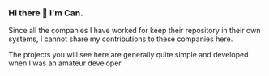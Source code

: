 ### Hi there 👋 I'm Can.

Since all the companies I have worked for keep their repository in their own systems, I cannot share my contributions to these companies here.

The projects you will see here are generally quite simple and developed when I was an amateur developer.
